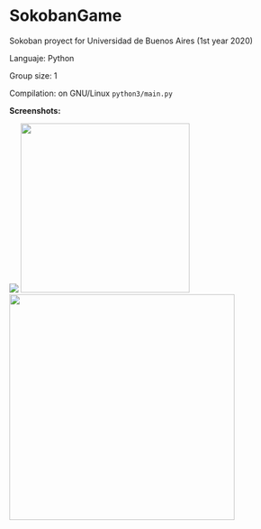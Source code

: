 # SokobanGame
Sokoban proyect for Universidad de Buenos Aires (1st year 2020)

Languaje: Python

Group size: 1

Compilation: on GNU/Linux 
             ```
             python3/main.py
             ```

**Screenshots:**

<image src="/Imagenes/eleccion-nivel.png">

<image src="/Imagenes/nivel1.png" width="300">
  
<image src="/Imagenes/nivel 41.png" width="400">
  


